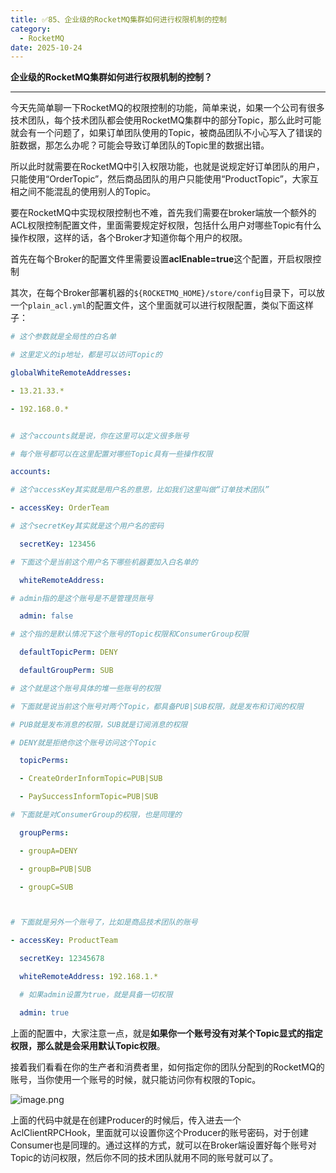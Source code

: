 ```yaml
---
title: ✅85、企业级的RocketMQ集群如何进行权限机制的控制
category:
  - RocketMQ
date: 2025-10-24
---
```



**企业级的RocketMQ集群如何进行权限机制的控制？**

---

今天先简单聊一下RocketMQ的权限控制的功能，简单来说，如果一个公司有很多技术团队，每个技术团队都会使用RocketMQ集群中的部分Topic，那么此时可能就会有一个问题了，如果订单团队使用的Topic，被商品团队不小心写入了错误的脏数据，那怎么办呢？可能会导致订单团队的Topic里的数据出错。

所以此时就需要在RocketMQ中引入权限功能，也就是说规定好订单团队的用户，只能使用“OrderTopic”，然后商品团队的用户只能使用“ProductTopic”，大家互相之间不能混乱的使用别人的Topic。

要在RocketMQ中实现权限控制也不难，首先我们需要在broker端放一个额外的ACL权限控制配置文件，里面需要规定好权限，包括什么用户对哪些Topic有什么操作权限，这样的话，各个Broker才知道你每个用户的权限。

首先在每个Broker的配置文件里需要设置**aclEnable=true**这个配置，开启权限控制

其次，在每个Broker部署机器的`${ROCKETMQ_HOME}/store/config`目录下，可以放一个`plain_acl.yml`的配置文件，这个里面就可以进行权限配置，类似下面这样子：

```yaml
# 这个参数就是全局性的白名单

# 这里定义的ip地址，都是可以访问Topic的

globalWhiteRemoteAddresses:

- 13.21.33.*

- 192.168.0.*


# 这个accounts就是说，你在这里可以定义很多账号

# 每个账号都可以在这里配置对哪些Topic具有一些操作权限

accounts:

# 这个accessKey其实就是用户名的意思，比如我们这里叫做“订单技术团队”

- accessKey: OrderTeam

# 这个secretKey其实就是这个用户名的密码

  secretKey: 123456

# 下面这个是当前这个用户名下哪些机器要加入白名单的

  whiteRemoteAddress:

# admin指的是这个账号是不是管理员账号

  admin: false

# 这个指的是默认情况下这个账号的Topic权限和ConsumerGroup权限

  defaultTopicPerm: DENY

  defaultGroupPerm: SUB

# 这个就是这个账号具体的堆一些账号的权限

# 下面就是说当前这个账号对两个Topic，都具备PUB|SUB权限，就是发布和订阅的权限

# PUB就是发布消息的权限，SUB就是订阅消息的权限

# DENY就是拒绝你这个账号访问这个Topic

  topicPerms:

  - CreateOrderInformTopic=PUB|SUB

  - PaySuccessInformTopic=PUB|SUB

# 下面就是对ConsumerGroup的权限，也是同理的

  groupPerms:

  - groupA=DENY

  - groupB=PUB|SUB

  - groupC=SUB



# 下面就是另外一个账号了，比如是商品技术团队的账号

- accessKey: ProductTeam

  secretKey: 12345678

  whiteRemoteAddress: 192.168.1.*

  # 如果admin设置为true，就是具备一切权限

  admin: true
```

上面的配置中，大家注意一点，就是**如果你一个账号没有对某个Topic显式的指定权限，那么就是会采用默认Topic权限**。

接着我们看看在你的生产者和消费者里，如何指定你的团队分配到的RocketMQ的账号，当你使用一个账号的时候，就只能访问你有权限的Topic。

![image.png](https://studyimages.oss-cn-beijing.aliyuncs.com/img/RocketMQ/202309/202309221418140.png)

上面的代码中就是在创建Producer的时候后，传入进去一个AclClientRPCHook，里面就可以设置你这个Producer的账号密码，对于创建Consumer也是同理的。通过这样的方式，就可以在Broker端设置好每个账号对Topic的访问权限，然后你不同的技术团队就用不同的账号就可以了。